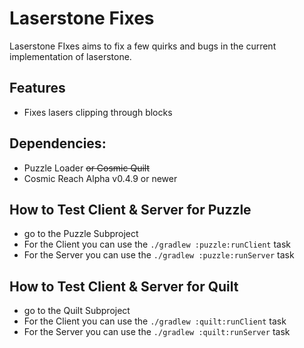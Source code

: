 # Laserstone Fixes
Laserstone FIxes aims to fix a few quirks and bugs in the current implementation of laserstone.

## Features
- Fixes lasers clipping through blocks

## Dependencies:
- Puzzle Loader ~~or Cosmic Quilt~~
- Cosmic Reach Alpha v0.4.9 or newer

## How to Test Client & Server for Puzzle
- go to the Puzzle Subproject
- For the Client you can use the `./gradlew :puzzle:runClient` task
- For the Server  you can use the `./gradlew :puzzle:runServer` task

## How to Test Client & Server for Quilt
- go to the Quilt Subproject
- For the Client you can use the `./gradlew :quilt:runClient` task
- For the Server  you can use the `./gradlew :quilt:runServer` task

